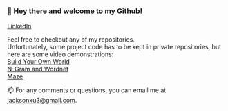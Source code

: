 ### 👋 Hey there and welcome to my Github!
[LinkedIn](https://www.linkedin.com/in/jackson-xu-7aa35824a/)

Feel free to checkout any of my repositories.  
Unfortunately, some project code has to be kept in private repositories, but here are some video demonstrations:  
[Build Your Own World](https://www.youtube.com/watch?v=zo3LWigAq5w)  
[N-Gram and Wordnet](https://www.youtube.com/watch?v=MG4Li9JN7Cw)  
[Maze](https://www.youtube.com/watch?v=u3rqaOdaw9I)  

📫 For any comments or questions, you can email me at [jacksonxu3@gmail.com](jacksonxu3@gmail.com).

<!--
**jacksonxu3/JacksonXu3** is a ✨ _special_ ✨ repository because its `README.md` (this file) appears on your GitHub profile.

Here are some ideas to get you started:

- 🔭 I’m currently working on ...
- 🌱 I’m currently learning ...
- 👯 I’m looking to collaborate on ...
- 🤔 I’m looking for help with ...
- 💬 Ask me about ...
- 📫 How to reach me: ...
- 😄 Pronouns: ...
- ⚡ Fun fact: ...
-->
